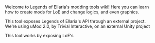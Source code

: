 Welcome to Legends of Ellaria's modding tools wiki! Here you can learn how to create mods for LoE and change logics, and even graphics.

This tool exposes Legends of Ellaria's API through an external project. We're using uMod 2.0, by Trivial Interactive, on an external Unity project

This tool works by exposing LoE's 

